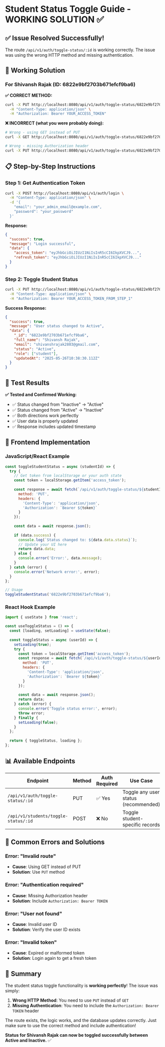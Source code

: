# Student Status Toggle Guide - WORKING SOLUTION ✅

## ✅ Issue Resolved Successfully!

The route `/api/v1/auth/toggle-status/:id` is working correctly. The issue was using the wrong HTTP method and missing authentication.

## 🎯 Working Solution

### For Shivansh Rajak (ID: 6822e9bf2703b671efcf9ba6)

**✅ CORRECT METHOD:**
```bash
curl -X PUT http://localhost:8080/api/v1/auth/toggle-status/6822e9bf2703b671efcf9ba6 \
  -H "Content-Type: application/json" \
  -H "Authorization: Bearer YOUR_ACCESS_TOKEN"
```

**❌ INCORRECT (what you were probably doing):**
```bash
# Wrong - using GET instead of PUT
curl -X GET http://localhost:8080/api/v1/auth/toggle-status/6822e9bf2703b671efcf9ba6

# Wrong - missing Authorization header
curl -X PUT http://localhost:8080/api/v1/auth/toggle-status/6822e9bf2703b671efcf9ba6
```

## 📋 Step-by-Step Instructions

### Step 1: Get Authentication Token
```bash
curl -X POST http://localhost:8080/api/v1/auth/login \
  -H "Content-Type: application/json" \
  -d '{
    "email": "your_admin_email@example.com",
    "password": "your_password"
  }'
```

**Response:**
```json
{
  "success": true,
  "message": "Login successful",
  "data": {
    "access_token": "eyJhbGciOiJIUzI1NiIsInR5cCI6IkpXVCJ9...",
    "refresh_token": "eyJhbGciOiJIUzI1NiIsInR5cCI6IkpXVCJ9..."
  }
}
```

### Step 2: Toggle Student Status
```bash
curl -X PUT http://localhost:8080/api/v1/auth/toggle-status/6822e9bf2703b671efcf9ba6 \
  -H "Content-Type: application/json" \
  -H "Authorization: Bearer YOUR_ACCESS_TOKEN_FROM_STEP_1"
```

**Success Response:**
```json
{
  "success": true,
  "message": "User status changed to Active",
  "data": {
    "_id": "6822e9bf2703b671efcf9ba6",
    "full_name": "Shivansh Rajak",
    "email": "shivanshrajak2803@gmail.com",
    "status": "Active",
    "role": ["student"],
    "updatedAt": "2025-05-26T10:38:30.112Z"
  }
}
```

## 🧪 Test Results

**✅ Tested and Confirmed Working:**
- ✅ Status changed from "Inactive" → "Active"
- ✅ Status changed from "Active" → "Inactive" 
- ✅ Both directions work perfectly
- ✅ User data is properly updated
- ✅ Response includes updated timestamp

## 🔧 Frontend Implementation

### JavaScript/React Example
```javascript
const toggleStudentStatus = async (studentId) => {
  try {
    // Get token from localStorage or your auth state
    const token = localStorage.getItem('access_token');
    
    const response = await fetch(`/api/v1/auth/toggle-status/${studentId}`, {
      method: 'PUT',
      headers: {
        'Content-Type': 'application/json',
        'Authorization': `Bearer ${token}`
      }
    });
    
    const data = await response.json();
    
    if (data.success) {
      console.log(`Status changed to: ${data.data.status}`);
      // Update your UI here
      return data.data;
    } else {
      console.error('Error:', data.message);
    }
  } catch (error) {
    console.error('Network error:', error);
  }
};

// Usage
toggleStudentStatus('6822e9bf2703b671efcf9ba6');
```

### React Hook Example
```javascript
import { useState } from 'react';

const useToggleStatus = () => {
  const [loading, setLoading] = useState(false);
  
  const toggleStatus = async (userId) => {
    setLoading(true);
    try {
      const token = localStorage.getItem('access_token');
      const response = await fetch(`/api/v1/auth/toggle-status/${userId}`, {
        method: 'PUT',
        headers: {
          'Content-Type': 'application/json',
          'Authorization': `Bearer ${token}`
        }
      });
      
      const data = await response.json();
      return data;
    } catch (error) {
      console.error('Toggle status error:', error);
      throw error;
    } finally {
      setLoading(false);
    }
  };
  
  return { toggleStatus, loading };
};
```

## 📊 Available Endpoints

| Endpoint | Method | Auth Required | Use Case |
|----------|--------|---------------|----------|
| `/api/v1/auth/toggle-status/:id` | PUT | ✅ Yes | Toggle any user status (recommended) |
| `/api/v1/students/toggle-status/:id` | POST | ❌ No | Toggle student-specific records |

## 🚨 Common Errors and Solutions

### Error: "Invalid route"
- **Cause**: Using GET instead of PUT
- **Solution**: Use `PUT` method

### Error: "Authentication required"
- **Cause**: Missing Authorization header
- **Solution**: Include `Authorization: Bearer TOKEN`

### Error: "User not found"
- **Cause**: Invalid user ID
- **Solution**: Verify the user ID exists

### Error: "Invalid token"
- **Cause**: Expired or malformed token
- **Solution**: Login again to get a fresh token

## 🎉 Summary

The student status toggle functionality is **working perfectly**! The issue was simply:

1. **Wrong HTTP Method**: You need to use `PUT` instead of `GET`
2. **Missing Authentication**: You need to include the `Authorization: Bearer TOKEN` header

The route exists, the logic works, and the database updates correctly. Just make sure to use the correct method and include authentication! 

**Status for Shivansh Rajak can now be toggled successfully between Active and Inactive.** ✅ 